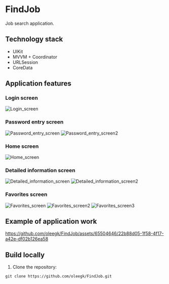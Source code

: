 # FindJob

Job search application.

## Technology stack
* UIKit
* MVVM + Coordinator
* URLSession
* CoreData 

## Application features

### Login screen
![Login_screen](https://github.com/oleegk/FindJob/assets/65504646/095ed0b8-b3bd-4e61-9b19-c610dabb76bd)

### Password entry screen
![Password_entry_screen](https://github.com/oleegk/FindJob/assets/65504646/42cae040-4b99-4853-9da5-0833d3a010cd)
![Password_entry_screen2](https://github.com/oleegk/FindJob/assets/65504646/640a5186-178d-40f8-bd9e-a68509ba147c)

### Home screen
![Home_screen](https://github.com/oleegk/FindJob/assets/65504646/428bc5ea-d9e1-4eb8-a272-c89742bb73ce)

### Detailed information screen
![Detailed_information_screen](https://github.com/oleegk/FindJob/assets/65504646/8f27418e-b4f5-4384-be89-86299be5f302)
![Detailed_information_screen2](https://github.com/oleegk/FindJob/assets/65504646/d97d04be-ad1c-4867-9597-7d838073bf80)

### Favorites screen
![Favorites_screen](https://github.com/oleegk/FindJob/assets/65504646/97f6cf84-3946-4f0b-92ca-32cce31e063c)
![Favorites_screen2](https://github.com/oleegk/FindJob/assets/65504646/390d4910-9174-44c2-acad-58513e7786d8)
![Favorites_screen3](https://github.com/oleegk/FindJob/assets/65504646/5d1b0246-efa2-4d8b-b94a-1f1807a8a16c)

## Example of application work


https://github.com/oleegk/FindJob/assets/65504646/22b88d05-1f58-4f17-a42e-df02b126ea58



## Build locally
1. Clone the repository:
```
git clone https://github.com/oleegk/FindJob.git
```



